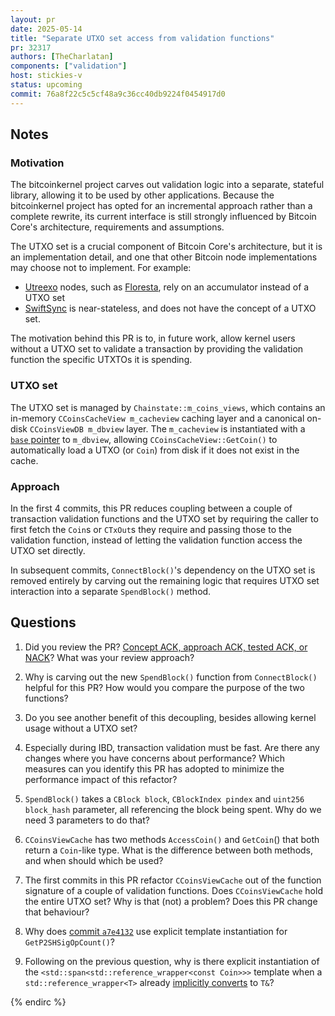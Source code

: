 ```yaml
---
layout: pr
date: 2025-05-14
title: "Separate UTXO set access from validation functions"
pr: 32317
authors: [TheCharlatan]
components: ["validation"]
host: stickies-v
status: upcoming
commit: 76a8f22c5c5cf48a9c36cc40db9224f0454917d0
---
```


## Notes

### Motivation

The bitcoinkernel project carves out validation logic into a separate, stateful library, allowing it
to be used by other applications. Because the bitcoinkernel project has opted for an incremental
approach rather than a complete rewrite, its current interface is still strongly influenced by
Bitcoin Core's architecture, requirements and assumptions.

The UTXO set is a crucial component of Bitcoin Core's architecture, but it is an implementation
detail, and one that other Bitcoin node implementations may choose not to implement. For example:
- [Utreexo](https://bitcoinops.org/en/topics/utreexo/) nodes, such as
  [Floresta](https://github.com/vinteumorg/Floresta), rely on an accumulator instead of a UTXO set
- [SwiftSync](https://gist.github.com/RubenSomsen/a61a37d14182ccd78760e477c78133cd) is
  near-stateless, and does not have the concept of a UTXO set.

The motivation behind this PR is to, in future work, allow kernel users without a UTXO set to
validate a transaction by providing the validation function the specific UTXTOs it is spending.

### UTXO set

The UTXO set is managed by `Chainstate::m_coins_views`, which contains an in-memory `CCoinsCacheView
m_cacheview` caching layer and a canonical on-disk `CCoinsViewDB m_dbview` layer. The `m_cacheview`
is instantiated with a [`base`
pointer](https://github.com/bitcoin/bitcoin/blob/3edf400b1020d7b88402ebc0e758b1fad2e7a781/src/coins.h#L346)
to `m_dbview`, allowing `CCoinsCacheView::GetCoin()` to automatically load a UTXO (or `Coin`) from
disk if it does not exist in the cache.

### Approach

In the first 4 commits, this PR reduces coupling between a couple of transaction validation
functions and the UTXO set by requiring the caller to first fetch the `Coin`s or `CTxOut`s they
require and passing those to the validation function, instead of letting the validation function
access the UTXO set directly.

In subsequent commits, `ConnectBlock()`'s dependency on the UTXO set is removed entirely by carving
out the remaining logic that requires UTXO set interaction into a separate `SpendBlock()` method.

## Questions

1. Did you review the PR? [Concept ACK, approach ACK, tested ACK, or
   NACK](https://github.com/bitcoin/bitcoin/blob/master/CONTRIBUTING.md#peer-review)? What was your
   review approach?

2. Why is carving out the new `SpendBlock()` function from `ConnectBlock()` helpful for this PR? How
   would you compare the purpose of the two functions?

3. Do you see another benefit of this decoupling, besides allowing kernel usage without a UTXO set?

4. Especially during IBD, transaction validation must be fast. Are there any changes where you have
   concerns about performance? Which measures can you identify this PR has adopted to minimize the
   performance impact of this refactor?

5. `SpendBlock()` takes a `CBlock block`, `CBlockIndex pindex` and `uint256 block_hash` parameter,
   all referencing the block being spent. Why do we need 3 parameters to do that?

6. `CCoinsViewCache` has two methods `AccessCoin()` and `GetCoin`() that both return a `Coin`-like
   type. What is the difference between both methods, and when should which be used?

7. The first commits in this PR refactor `CCoinsViewCache` out of the function signature of a couple
   of validation functions. Does `CCoinsViewCache` hold the entire UTXO set? Why is that (not) a
   problem? Does this PR change that behaviour?

8. Why does [commit
   `a7e4132`](https://github.com/bitcoin-core-review-club/bitcoin/commit/a7e41326234d3a381fdde0924af74c6561b10798)
   use explicit template instantiation for `GetP2SHSigOpCount()`?

9. Following on the previous question, why is there explicit instantiation of the
   `<std::span<std::reference_wrapper<const Coin>>>` template when a `std::reference_wrapper<T>`
   already [implicitly
   converts](https://en.cppreference.com/w/cpp/utility/functional/reference_wrapper#:~:text=but%20they%20are,T%26)
   to `T&`?


<!-- TODO: After a meeting, uncomment and add meeting log between the irc tags
## Meeting Log

{% irc %}

-->
{% endirc %}
